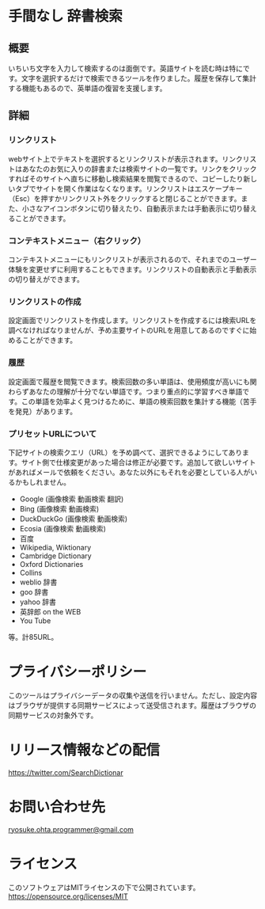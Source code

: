 # 手間なし 辞書検索
## 概要
いちいち文字を入力して検索するのは面倒です。英語サイトを読む時は特にです。文字を選択するだけで検索できるツールを作りました。履歴を保存して集計する機能もあるので、英単語の復習を支援します。

## 詳細
### リンクリスト
webサイト上でテキストを選択するとリンクリストが表示されます。リンクリストはあなたのお気に入りの辞書または検索サイトの一覧です。リンクをクリックすればそのサイトへ直ちに移動し検索結果を閲覧できるので、コピーしたり新しいタブでサイトを開く作業はなくなります。リンクリストはエスケープキー（Esc）を押すかリンクリスト外をクリックすると閉じることができます。また、小さなアイコンボタンに切り替えたり、自動表示または手動表示に切り替えることができます。

### コンテキストメニュー（右クリック）
コンテキストメニューにもリンクリストが表示されるので、それまでのユーザー体験を変更せずに利用することもできます。リンクリストの自動表示と手動表示の切り替えができます。

### リンクリストの作成
設定画面でリンクリストを作成します。リンクリストを作成するには検索URLを調べなければなりませんが、予め主要サイトのURLを用意してあるのですぐに始めることができます。

### 履歴
設定画面で履歴を閲覧できます。検索回数の多い単語は、使用頻度が高いにも関わらずあなたの理解が十分でない単語です。つまり重点的に学習すべき単語です。この単語を効率よく見つけるために、単語の検索回数を集計する機能（苦手を発見）があります。

### プリセットURLについて
下記サイトの検索クエリ（URL）を予め調べて、選択できるようにしてあります。サイト側で仕様変更があった場合は修正が必要です。追加して欲しいサイトがあればメールで依頼をください。あなた以外にもそれを必要としている人がいるかもしれません。

* Google (画像検索 動画検索 翻訳)
* Bing (画像検索 動画検索)
* DuckDuckGo (画像検索 動画検索)
* Ecosia (画像検索 動画検索)
* 百度
* Wikipedia, Wiktionary
* Cambridge Dictionary
* Oxford Dictionaries
* Collins
* weblio 辞書
* goo 辞書
* yahoo 辞書
* 英辞郎 on the WEB
* You Tube

等。計85URL。

# プライバシーポリシー
このツールはプライバシーデータの収集や送信を行いません。ただし、設定内容はブラウザが提供する同期サービスによって送受信されます。履歴はブラウザの同期サービスの対象外です。

# リリース情報などの配信
https://twitter.com/SearchDictionar

# お問い合わせ先
ryosuke.ohta.programmer@gmail.com

# ライセンス
このソフトウェアはMITライセンスの下で公開されています。  
https://opensource.org/licenses/MIT
